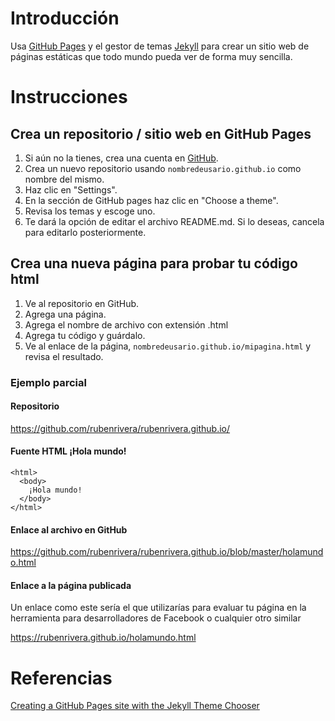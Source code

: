 # Introducción

Usa [GitHub Pages][1] y el gestor de temas [Jekyll][2] para crear un sitio web de páginas estáticas que todo mundo pueda ver de forma muy sencilla.

# Instrucciones

## Crea un repositorio / sitio web en GitHub Pages

1. Si aún no la tienes, crea una cuenta en [GitHub][3].
2. Crea un nuevo repositorio usando `nombredeusario.github.io` como nombre del mismo.
3. Haz clic en "Settings".
4. En la sección de GitHub pages haz clic en "Choose a theme".
5. Revisa los temas y escoge uno.
6. Te dará la opción de editar el archivo README.md. Si lo deseas, cancela para editarlo posteriormente.

## Crea una nueva página para probar tu código html

1. Ve al repositorio en GitHub.  
1. Agrega una página.  
1. Agrega el nombre de archivo con extensión .html  
1. Agrega tu código y guárdalo.
1. Ve al enlace de la página, `nombredeusario.github.io/mipagina.html` y revisa el resultado.  

### Ejemplo parcial

#### Repositorio  

https://github.com/rubenrivera/rubenrivera.github.io/

#### Fuente HTML ¡Hola mundo!

    <html>
      <body>
        ¡Hola mundo!
      </body>
    </html>

#### Enlace al archivo en GitHub

https://github.com/rubenrivera/rubenrivera.github.io/blob/master/holamundo.html

#### Enlace a la página publicada  

Un enlace como este sería el que utilizarías para evaluar tu página en la herramienta para desarrolladores de Facebook o cualquier otro similar

https://rubenrivera.github.io/holamundo.html

# Referencias

[Creating a GitHub Pages site with the Jekyll Theme Chooser][4]


  [1]: https://pages.github.com/
  [2]: https://jekyllrb.com/
  [3]: http://github.com
  [4]: https://help.github.com/articles/creating-a-github-pages-site-with-the-jekyll-theme-chooser/
